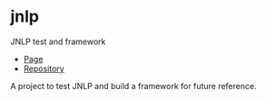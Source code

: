 # jnlp

JNLP test and framework

* [Page](https://CHeuberger.github.io/jnlp/)
* [Repository](https://github.com/CHeuberger/jnlp)

A project to test JNLP and build a framework for future reference.
